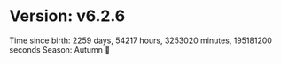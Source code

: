 # Version: v6.2.6
Time since birth: 2259 days, 54217 hours, 3253020 minutes, 195181200 seconds
Season: Autumn 🍁
